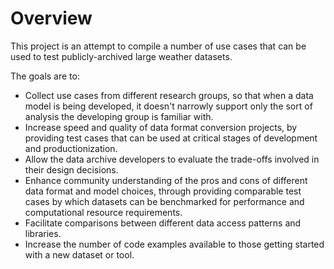 # Overview

This project is an attempt to compile a number of use cases that can be used to test publicly-archived large weather
datasets.

The goals are to:

- Collect use cases from different research groups, so that when a data model is being developed, it doesn't narrowly
support only the sort of analysis the developing group is familiar with.
- Increase speed and quality of data format conversion projects, by providing test cases that can be
used at critical stages of development and productionization.
- Allow the data archive developers to evaluate the trade-offs involved in their design decisions.
- Enhance community understanding of the pros and cons of different data format and model choices, through providing comparable
test cases by which datasets can be benchmarked for performance and computational resource requirements.
- Facilitate comparisons between different data access patterns and libraries.
- Increase the number of code examples available to those getting started with a new dataset or tool.